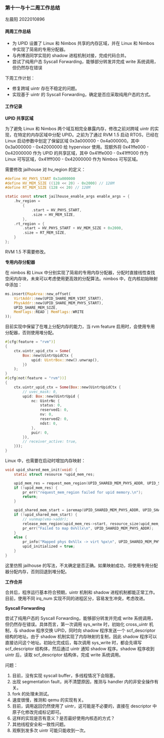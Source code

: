 ### 第十一与十二周工作总结

左晨阳 2022010896

#### 两周工作总结

- 为 UPID 设置了 Linux 和 Nimbos 共享的内存区域，并在 Linux 和 Nimbos 中实现了简易的专用分配器。
- 与冉博涵同学实现的 shadow 进程机制对接，完成代码合并。
- 尝试了纯用户态 Syscall Forwarding，能够部分转发并完成 write 系统调用，但仍然存在错误

下周工作计划：

- 修复跨域 uintr 存在不稳定的问题。
- 实现基于 uintr 的 Syscall Forwarding，确定是否应采取纯用户态的方式。

#### 工作记录

**UPID 共享区域**

为了避免 Linux 和 Nimbos 两个域互相完全暴露内存，修改之前对跨域 uintr 的实现，在特定的内存区域中分配 UPID。之前为了通过 RVM 1.5 启动 RTOS，已经在 Linux 启动参数中划定了保留区域 0x3a000000 - 0x4a000000。其中 0x3a000000 - 0x42000000 给 hypervisor 使用。现额外将 0x41ffe000 - 0x42000000 作为 UPID 的共享区域，其中 0x41ffe000 - 0x41fff000 作为 Linux 可写区域，0x41fff000 - 0x42000000 作为 Nimbos 可写区域。

需要修改 jailhouse 对 hv_region 的定义：

```c
#define HV_PHYS_START 0x3a000000
#define HV_MEM_SIZE ((128 << 20) - 0x2000) // 128M
#define RT_MEM_SIZE (128 << 20) // 128M

static const struct jailhouse_enable_args enable_args = {
	.hv_region =
		{
			.start = HV_PHYS_START,
			.size = HV_MEM_SIZE,
		},
	.rt_region = {
		.start = HV_PHYS_START + HV_MEM_SIZE + 0x2000,
		.size = RT_MEM_SIZE,
	}
};
```

RVM 1.5 不需要修改。

**专用内存分配器**

在 nimbos 和 Linux 中分别实现了简易的专用内存分配器，分配时直接线性查找空闲内存块，未来可以考虑使用更高效的分配算法。nimbos 中，在内核初始映射中添加：

```rust
ms.insert(MapArea::new_offset(
    VirtAddr::new(UPID_SHARE_MEM_VIRT_START), 
    PhysAddr::new(UPID_SHARE_MEM_PHYS_START), 
    UPID_SHARE_MEM_SIZE, 
    MemFlags::READ | MemFlags::WRITE
));
```

目前实现中保留了在堆上分配内存的能力，当 rvm feature 启用时，会使用专用分配器，否则使用堆分配。

```rust
#[cfg(feature = "rvm")]
{
    ctx.uintr_upid_ctx = Some(
        Box::new(UintrUpidCtx {
            upid: UintrBox::new().unwrap(),
        })
    );
}
#[cfg(not(feature = "rvm"))]
{
    ctx.uintr_upid_ctx = Some(Box::new(UintrUpidCtx {
        // uvec_mask: 0,
        upid: Box::new(UintrUpid {
            nc: UintrNc {
                status: 0,
                reserved1: 0,
                nv: 0,
                reserved2: 0,
                ndst: 0,
            },
            puir: 0,
        }),
        // receiver_active: true,
    }));
}
```

Linux 中，也需要在启动时增加内存映射：

```c
void upid_shared_mem_init(void) {
	static struct resource *upid_mem_res;

	upid_mem_res = request_mem_region(UPID_SHARED_MEM_PHYS_ADDR, UPID_SHARED_MEM_SIZE, "UPID shared mem");
	if (!upid_mem_res) {
		pr_err("request_mem_region failed for upid memory.\n");
		return;
	}

	upid_shared_mem_start = ioremap(UPID_SHARED_MEM_PHYS_ADDR, UPID_SHARED_MEM_SIZE);
    if (!upid_shared_mem_start) {
		// vunmap(vma->addr);
		release_mem_region(upid_mem_res->start, resource_size(upid_mem_res));
        pr_err("Failed to map 0x%llx\n", UPID_SHARED_MEM_PHYS_ADDR);
    }
	else {
		pr_info("Mapped phys 0x%llx -> virt %px\n", UPID_SHARED_MEM_PHYS_ADDR, upid_shared_mem_start);
		upid_initialized = true;
	}
}
```

这里仿照 jailhouse 的写法，不太确定是否正确。如果映射成功，将使用专用分配器分配内存，否则回退到堆分配。

**工作合并**

合并后，程序运行基本符合预期，uintr 机制和 shadow 进程机制都能正常工作。目前，使用不同 irq_num 实现不同的进程区分，容易发生冲突，考虑改进。

**Syscall Forwarding**

尝试了纯用户态的 Syscall Forwarding，能够部分转发并完成 write 系统调用，但仍然存在错误。具体而言，第一次调用 sys_write 时，初始化 cross_uintr 机制，与 shadow 程序交换 UPID，同时向 shadow 程序发送一个 scf_descriptor 结构的地址。由于 shadow 机制实现了内存映射的复制，因此 shadow 程序可以直接访问这个地址。初始化完成后，每次调用 sys_write 时，都会先填写 scf_descriptor 结构体，然后通过 uintr 通知 shadow 程序。shadow 程序收到 uintr 后，读取 scf_descriptor 结构体，完成 write 系统调用。

问题：

1. 目前，没有实现 syscall buffer，多线程情况下会阻塞。
2. 出现 segmentation fault，尚不清楚原因，推测与 handler 内的非安全操作有关。
3. fork 的处理未测试。
4. 速度很慢，推测和 qemu 的实现有关。
5. 目前，调用返回仍然使用了 uintr，这可能是不必要的，直接在 descriptor 中原子化修改完成标记即可。
6. 这样的实现是否有意义？是否最好使用内核态的方式？
7. 其他线程安全和一致性问题。
8. 观察到发多次 uintr 可能只能收到一次。
